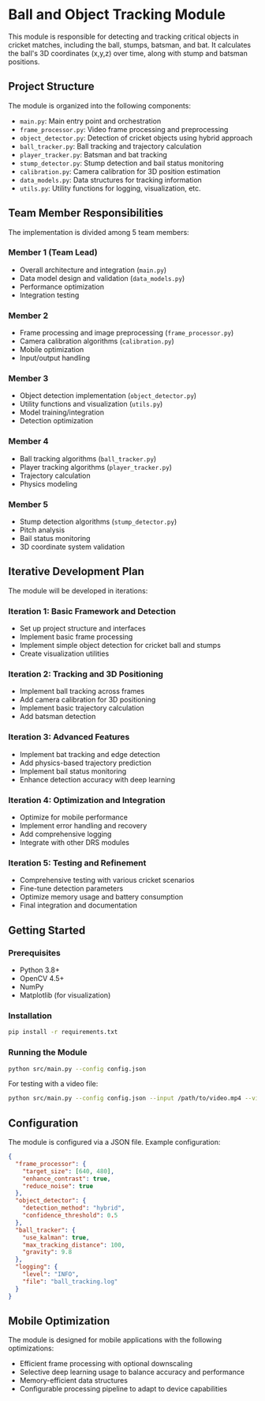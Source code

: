 # Ball and Object Tracking Module

This module is responsible for detecting and tracking critical objects in cricket matches, including the ball, stumps, batsman, and bat. It calculates the ball's 3D coordinates (x,y,z) over time, along with stump and batsman positions.

## Project Structure

The module is organized into the following components:

- `main.py`: Main entry point and orchestration
- `frame_processor.py`: Video frame processing and preprocessing
- `object_detector.py`: Detection of cricket objects using hybrid approach
- `ball_tracker.py`: Ball tracking and trajectory calculation
- `player_tracker.py`: Batsman and bat tracking
- `stump_detector.py`: Stump detection and bail status monitoring
- `calibration.py`: Camera calibration for 3D position estimation
- `data_models.py`: Data structures for tracking information
- `utils.py`: Utility functions for logging, visualization, etc.

## Team Member Responsibilities

The implementation is divided among 5 team members:

### Member 1 (Team Lead)
- Overall architecture and integration (`main.py`)
- Data model design and validation (`data_models.py`)
- Performance optimization
- Integration testing

### Member 2
- Frame processing and image preprocessing (`frame_processor.py`)
- Camera calibration algorithms (`calibration.py`)
- Mobile optimization
- Input/output handling

### Member 3
- Object detection implementation (`object_detector.py`)
- Utility functions and visualization (`utils.py`)
- Model training/integration
- Detection optimization

### Member 4
- Ball tracking algorithms (`ball_tracker.py`)
- Player tracking algorithms (`player_tracker.py`)
- Trajectory calculation
- Physics modeling

### Member 5
- Stump detection algorithms (`stump_detector.py`)
- Pitch analysis
- Bail status monitoring
- 3D coordinate system validation

## Iterative Development Plan

The module will be developed in iterations:

### Iteration 1: Basic Framework and Detection
- Set up project structure and interfaces
- Implement basic frame processing
- Implement simple object detection for cricket ball and stumps
- Create visualization utilities

### Iteration 2: Tracking and 3D Positioning
- Implement ball tracking across frames
- Add camera calibration for 3D positioning
- Implement basic trajectory calculation
- Add batsman detection

### Iteration 3: Advanced Features
- Implement bat tracking and edge detection
- Add physics-based trajectory prediction
- Implement bail status monitoring
- Enhance detection accuracy with deep learning

### Iteration 4: Optimization and Integration
- Optimize for mobile performance
- Implement error handling and recovery
- Add comprehensive logging
- Integrate with other DRS modules

### Iteration 5: Testing and Refinement
- Comprehensive testing with various cricket scenarios
- Fine-tune detection parameters
- Optimize memory usage and battery consumption
- Final integration and documentation

## Getting Started

### Prerequisites
- Python 3.8+
- OpenCV 4.5+
- NumPy
- Matplotlib (for visualization)

### Installation
```bash
pip install -r requirements.txt
```

### Running the Module
```bash
python src/main.py --config config.json
```

For testing with a video file:
```bash
python src/main.py --config config.json --input /path/to/video.mp4 --visualize
```

## Configuration

The module is configured via a JSON file. Example configuration:

```json
{
  "frame_processor": {
    "target_size": [640, 480],
    "enhance_contrast": true,
    "reduce_noise": true
  },
  "object_detector": {
    "detection_method": "hybrid",
    "confidence_threshold": 0.5
  },
  "ball_tracker": {
    "use_kalman": true,
    "max_tracking_distance": 100,
    "gravity": 9.8
  },
  "logging": {
    "level": "INFO",
    "file": "ball_tracking.log"
  }
}
```

## Mobile Optimization

The module is designed for mobile applications with the following optimizations:
- Efficient frame processing with optional downscaling
- Selective deep learning usage to balance accuracy and performance
- Memory-efficient data structures
- Configurable processing pipeline to adapt to device capabilities
